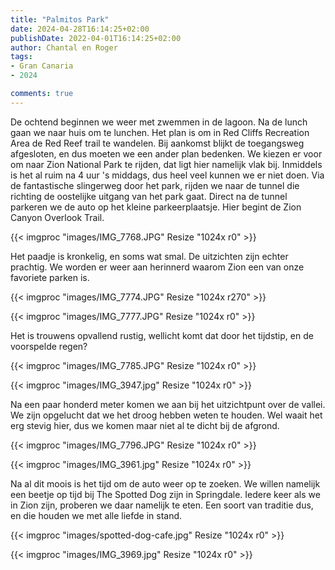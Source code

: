 ```yaml
---
title: "Palmitos Park"
date: 2024-04-28T16:14:25+02:00
publishDate: 2022-04-01T16:14:25+02:00
author: Chantal en Roger
tags:
- Gran Canaria
- 2024

comments: true
---
```


De ochtend beginnen we weer met zwemmen in de lagoon. Na de lunch gaan we naar huis om te lunchen. Het plan is om in Red Cliffs Recreation Area de Red Reef trail te wandelen. Bij aankomst blijkt de toegangsweg afgesloten, en dus moeten we een ander plan bedenken. We kiezen er voor om naar Zion National Park te rijden, dat ligt hier namelijk vlak bij. Inmiddels is het al ruim na 4 uur 's middags, dus heel veel kunnen we er niet doen. Via de fantastische slingerweg door het park, rijden we naar de tunnel die richting de oostelijke uitgang van het park gaat. Direct na de tunnel parkeren we de auto op het kleine parkeerplaatsje. Hier begint de Zion Canyon Overlook Trail.

{{< imgproc "images/IMG_7768.JPG" Resize "1024x r0" >}}

Het paadje is kronkelig, en soms wat smal. De uitzichten zijn echter prachtig. We worden er weer aan herinnerd waarom Zion een van onze favoriete parken is.

{{< imgproc "images/IMG_7774.JPG" Resize "1024x r270" >}}

{{< imgproc "images/IMG_7777.JPG" Resize "1024x r0" >}}

Het is trouwens opvallend rustig, wellicht komt dat door het tijdstip, en de voorspelde regen?

{{< imgproc "images/IMG_7785.JPG" Resize "1024x r0" >}}

{{< imgproc "images/IMG_3947.jpg" Resize "1024x r0" >}}

Na een paar honderd meter komen we aan bij het uitzichtpunt over de vallei. We zijn opgelucht dat we het droog hebben weten te houden. Wel waait het erg stevig hier, dus we komen maar niet al te dicht bij de afgrond.

{{< imgproc "images/IMG_7796.JPG" Resize "1024x r0" >}}

{{< imgproc "images/IMG_3961.jpg" Resize "1024x r0" >}}

Na al dit moois is het tijd om de auto weer op te zoeken. We willen namelijk een beetje op tijd bij The Spotted Dog zijn in Springdale. Iedere keer als we in Zion zijn, proberen we daar namelijk te eten. Een soort van traditie dus, en die houden we met alle liefde in stand.

{{< imgproc "images/spotted-dog-cafe.jpg" Resize "1024x r0" >}}

{{< imgproc "images/IMG_3969.jpg" Resize "1024x r0" >}}
